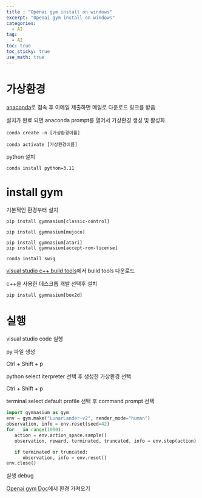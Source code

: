 ```yaml
---
title : "Openai gym install on windows"
excerpt: "Openai gym install on windows"
categories:
  - AI
tag:
  - AI
toc: true
toc_sticky: true
use_math: true
---
```


# 가상환경

[anaconda](https://www.anaconda.com/download)로 접속 후 이메일 제출하면 메일로 다운로드 링크를 받음

설치가 완료 되면 anaconda prompt를 열어서 가상환경 생성 및 활성화

```
conda create -n [가상환경이름]

conda activate [가상환경이름]
```

python 설치

```
conda install python=3.11
```

# install gym

기본적인 환경부터 설치

```
pip install gymnasium[classic-control]

pip install gymnasium[mujoco]

pip install gymnasium[atari]
pip install gymnasium[accept-rom-license]

conda install swig
```

[visual studio c++ build tools](https://visualstudio.microsoft.com/ko/visual-cpp-build-tools/)에서 build tools 다운로드

c++을 사용한 데스크톱 개발 선택후 설치

```
pip install gymnasium[box2d]
```

# 실행

visual studio code 실행

py 파일 생성

Ctrl + Shift + p

python select iterpreter 선택 후
생성한 가상환경 선택

Ctrl + Shift + p

terminal select default profile 선택 후 command prompt 선택

```python
import gymnasium as gym
env = gym.make("LunarLander-v2", render_mode="human")
observation, info = env.reset(seed=42)
for _ in range(1000):
   action = env.action_space.sample()
   observation, reward, terminated, truncated, info = env.step(action)

   if terminated or truncated:
      observation, info = env.reset()
env.close()
```

실행 debug

[Openai gym Doc](https://www.gymlibrary.dev/index.html)에서 환경 가져오기